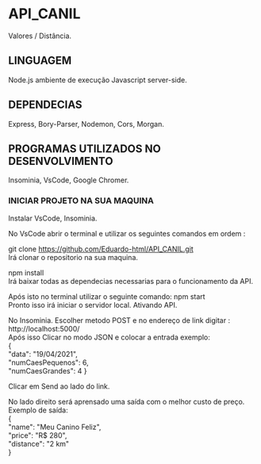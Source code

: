 # API_CANIL
Valores / Distância.

## LINGUAGEM
Node.js ambiente de execução Javascript server-side.

## DEPENDECIAS
Express, Bory-Parser,
Nodemon, Cors, Morgan.

## PROGRAMAS UTILIZADOS NO DESENVOLVIMENTO
Insominia, VsCode, Google Chromer.

### INICIAR PROJETO NA SUA MAQUINA
Instalar VsCode, Insominia.

No VsCode abrir o terminal e utilizar os seguintes comandos em ordem : <br>

git clone https://github.com/Eduardo-html/API_CANIL.git <br>
Irá clonar o repositorio na sua maquina.<br>

npm install <br>
Irá baixar todas as dependecias necessarias para o funcionamento da API.

Após isto no terminal utilizar o seguinte comando: npm start <br>
Pronto isso irá iniciar o servidor local. Ativando API.

No Insominia. Escolher metodo POST e no endereço de link digitar : http://localhost:5000/<br>
Após isso Clicar no modo JSON e colocar a entrada exemplo:<br>
{ <br>
"data": "19/04/2021",<br>
"numCaesPequenos": 6,<br>
"numCaesGrandes": 4 }<br>

Clicar em Send ao lado do link.

No lado direito será aprensado uma saída com o melhor custo de preço.<br>
Exemplo de saída:<br>
{<br>
  "name": "Meu Canino Feliz",<br>
  "price": "R$ 280",<br>
  "distance": "2 km"<br>
}<br>
